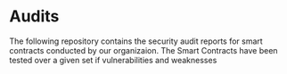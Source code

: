 # Audits

The following repository contains the security audit reports for smart contracts conducted by our organizaion. The Smart Contracts have been tested over a given set if vulnerabilities and weaknesses

